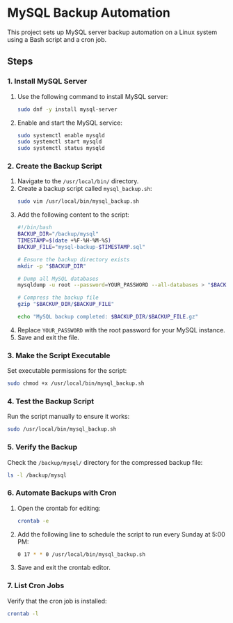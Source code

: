 
# MySQL Backup Automation

This project sets up MySQL server backup automation on a Linux system using a Bash script and a cron job.

## Steps

### 1. Install MySQL Server
1. Use the following command to install MySQL server:
   ```bash
   sudo dnf -y install mysql-server
   ```
2. Enable and start the MySQL service:
   ```bash
   sudo systemctl enable mysqld
   sudo systemctl start mysqld
   sudo systemctl status mysqld
   ```

### 2. Create the Backup Script
1. Navigate to the `/usr/local/bin/` directory.
2. Create a backup script called `mysql_backup.sh`:
   ```bash
   sudo vim /usr/local/bin/mysql_backup.sh
   ```
3. Add the following content to the script:
   ```bash
   #!/bin/bash
   BACKUP_DIR="/backup/mysql"
   TIMESTAMP=$(date +%F-%H-%M-%S)
   BACKUP_FILE="mysql-backup-$TIMESTAMP.sql"

   # Ensure the backup directory exists
   mkdir -p "$BACKUP_DIR"

   # Dump all MySQL databases
   mysqldump -u root --password=YOUR_PASSWORD --all-databases > "$BACKUP_DIR/$BACKUP_FILE"

   # Compress the backup file
   gzip "$BACKUP_DIR/$BACKUP_FILE"

   echo "MySQL backup completed: $BACKUP_DIR/$BACKUP_FILE.gz"
   ```
4. Replace `YOUR_PASSWORD` with the root password for your MySQL instance.
5. Save and exit the file.

### 3. Make the Script Executable
Set executable permissions for the script:
```bash
sudo chmod +x /usr/local/bin/mysql_backup.sh
```

### 4. Test the Backup Script
Run the script manually to ensure it works:
```bash
sudo /usr/local/bin/mysql_backup.sh
```

### 5. Verify the Backup
Check the `/backup/mysql/` directory for the compressed backup file:
```bash
ls -l /backup/mysql
```

### 6. Automate Backups with Cron
1. Open the crontab for editing:
   ```bash
   crontab -e
   ```
2. Add the following line to schedule the script to run every Sunday at 5:00 PM:
   ```bash
   0 17 * * 0 /usr/local/bin/mysql_backup.sh
   ```
3. Save and exit the crontab editor.

### 7. List Cron Jobs
Verify that the cron job is installed:
```bash
crontab -l
```
